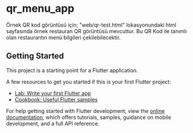 # qr_menu_app

Örnek QR kod görüntüsü için; "web/qr-test.html" lokasyonundaki html sayfasında örnek restauran QR görüntüsü mevcuttur. 
Bu QR Kod ile tanımlı olan restaurantın menü bilgileri çekilebilecektir.
 

## Getting Started

This project is a starting point for a Flutter application.

A few resources to get you started if this is your first Flutter project:

- [Lab: Write your first Flutter app](https://docs.flutter.dev/get-started/codelab)
- [Cookbook: Useful Flutter samples](https://docs.flutter.dev/cookbook)

For help getting started with Flutter development, view the
[online documentation](https://docs.flutter.dev/), which offers tutorials,
samples, guidance on mobile development, and a full API reference.
